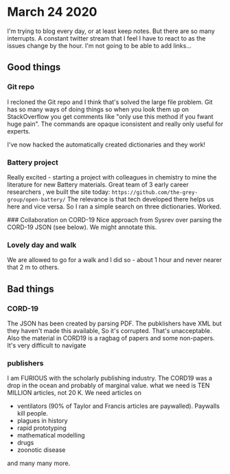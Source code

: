# March 24 2020

I'm trying to blog every day, or at least keep notes. But there are so many interrupts.
A constant twitter stream that I feel I have to react to as the issues change by the hour. I'm not going to be able
to add links...

## Good things

### Git repo
I recloned the Git repo and I think that's solved the large file problem. Git has so many ways of doing things so when you
look them up on StackOverflow you get comments like "only use this method if you fwant huge pain". The commands are opaque
iconsistent and really only useful for experts. 

I've now hacked the automatically created dictionaries and they work! 

### Battery project
Really excited - starting a project with colleagues in chemistry to mine the literature for new Battery materials. Great team of 3 early
career researchers , we built the site today:
`https://github.com/the-grey-group/open-battery/`
The relevance is that tech developed there helps us here and vice versa.
So I ran a simple search on three dictionaries. Worked.

### Collaboration on CORD-19
Nice approach from Sysrev over parsing the CORD-19 JSON (see below). We might annotate this.

### Lovely day and walk
We are allowed to go for a walk and I did so - about 1 hour and never nearer that 2 m to others.


## Bad things

### CORD-19
The JSON has been created by parsing PDF. The pubklishers have XML but they haven't made this available, So it's
corrupted. That's unacceptable. Also the material in CORD19 is a ragbag of papers and some non-papers. It's very difficult to navigate

### publishers
I am FURIOUS with the scholarly publishing industry. The CORD19 was a drop in the ocean and probably of marginal value.
what we need is TEN MILLION articles, not 20 K. We need articles on
* ventilators (90% of Taylor and Francis articles are paywalled). Paywalls kill people.
* plagues in history
* rapid prototyping
* mathematical modelling
* drugs
* zoonotic disease 

and many many more.



